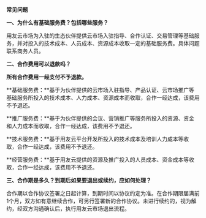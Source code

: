 **常见问题**

**一、为什么有基础服务费？包括哪些服务？**

用友云市场为入驻的生态伙伴提供云市场入驻指导、合作认证、交易管理等基础服务，并对投入的技术成本、人员成本、资源成本收取一定的基础服务费。具体问题联系商务人员。

**二、合作费用可以退款吗？**

**所有合作费用一经支付不予退款。**

**基础服务费：**基于为伙伴提供的云市场入驻指导、产品认证、云市场推广等基础服务所投入的技术成本、人力成本、资源成本而收取，合作一经达成，该费用不予退还。

**推广服务费：**基于为伙伴提供的会议、营销推广等服务所投入的资源、资金和人力成本而收取，合作一经达成，该费用不予退还。

**技术服务费：**基于用友云平台开发所投入的技术成本及培训人力成本等收取，合作一经达成，该费用不予退还。

**经营服务费：**基于用友云提供的资源及推广投入的人员成本、资金成本等收取，合作一经达成，该费用不予退还。



**三、合作期是多久？到期后如果要退出或续约，应如何处理？**

合作期以合作协议签署之日起计算，到期时间以协议约定为准。在合作期限届满前1个月，双方如有意继续合作，可另行签署新的合作协议。未进行续约的，视为解约，经双方沟通确认后，执行用友云市场退出流程。

